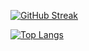 [![GitHub Streak](http://github-readme-streak-stats.herokuapp.com?user=kiritoroo&theme=dark&background=ffffff)](https://git.io/streak-stats)

[![Top Langs](https://github-readme-stats.vercel.app/api/top-langs/?username=kiritoroo&layout=compact)](https://github.com/anuraghazra/github-readme-stats)	

